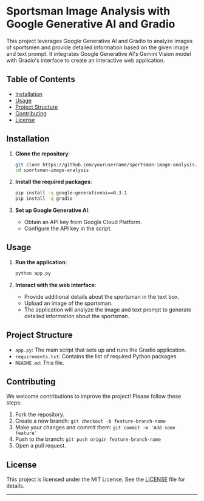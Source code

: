 # Sportsman Image Analysis with Google Generative AI and Gradio

This project leverages Google Generative AI and Gradio to analyze images of sportsmen and provide detailed information based on the given image and text prompt. It integrates Google Generative AI's Gemini Vision model with Gradio's interface to create an interactive web application.

## Table of Contents
- [Installation](#installation)
- [Usage](#usage)
- [Project Structure](#project-structure)
- [Contributing](#contributing)
- [License](#license)

## Installation

1. **Clone the repository**:

   ```bash
   git clone https://github.com/yourusername/sportsman-image-analysis.git
   cd sportsman-image-analysis
   ```

2. **Install the required packages**:

   ```bash
   pip install -q google-generativeai==0.3.1
   pip install -q gradio
   ```

3. **Set up Google Generative AI**:

   - Obtain an API key from Google Cloud Platform.
   - Configure the API key in the script.

## Usage

1. **Run the application**:

   ```bash
   python app.py
   ```

2. **Interact with the web interface**:

   - Provide additional details about the sportsman in the text box.
   - Upload an image of the sportsman.
   - The application will analyze the image and text prompt to generate detailed information about the sportsman.

## Project Structure

- `app.py`: The main script that sets up and runs the Gradio application.
- `requirements.txt`: Contains the list of required Python packages.
- `README.md`: This file.

## Contributing

We welcome contributions to improve the project! Please follow these steps:

1. Fork the repository.
2. Create a new branch: `git checkout -b feature-branch-name`
3. Make your changes and commit them: `git commit -m 'Add some feature'`
4. Push to the branch: `git push origin feature-branch-name`
5. Open a pull request.

## License

This project is licensed under the MIT License. See the [LICENSE](LICENSE) file for details.

---
